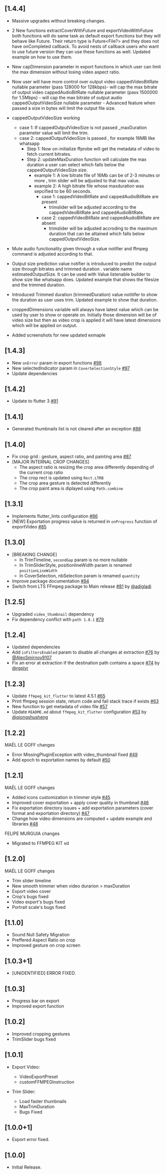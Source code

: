 ## [1.4.4]

- Massive upgrades without breaking changes.
- 2 New functions extractCoverWithFuture and exportVideoWithFuture both functions will do same task as default export functions but they will behave like Future. Their return type is Future<File?> and they does not have onCompleted callback. To avoid nests of callback users who want to use future version they can use these functions as well.
Updated example on how to use them.
- New capDimension parameter in export functions in which user can limit the max dimension without losing video aspect ratio.

- Now user will have more control over output video
cappedVideoBitRate nullable parameter (pass 128000 for 128kbps)- will cap the max bitrate of output video
cappedAudioBitRate nullable parameter (pass 1500000 for 1.5Mbps) - will cap the max bitrate of output audio
cappedOutputVideoSize nullable parameter - Advanced feature when passed a size in bytes will limit the output file size.
- cappedOutputVideoSize working
    - case 1: If cappedOutputVideoSize is not passed _maxDuration parameter value will limit the trim.
    - case 2: cappedOutputVideoSize is passed , for example 16MB like whatsapp
      - Step 1: Now on-initialize ffprobe will get the metadata of video to fetch current bitrates.
      - Step 2: updateMaxDuration function will calculate the max duration a user can select which falls below the cappedOutputVideoSize size.
        - example 1: A low bitrate file of 16Mb can be of 2-3 minutes or more , trim slider will be adjusted to that max value.
        - example 2: A high bitrate file whose maxduration was sepcified to be 60 seconds.
          - case 1: cappedVideoBitRate and cappedAudioBitRate are present
            - trimslider will be adjusted according to the cappedVideoBitRate and cappedAudioBitRate.
          - case 2: cappedVideoBitRate and cappedAudioBitRate are absent
            - trimslider will be adjusted accroding to the maximum duration that can be attained which falls below cappedOutputVideoSize.

- Mute audio functionality given through a value notifier and ffmpeg command is adjusted according to that.

- Output size prediction value notifier is introduced to predict the output size through bitrates and trimmed duration . variable name estimatedOutputSize.
It can be used with Value listenable builder to show size like whatsapp does. Updated example that shows the filesize and the trimmed duration.

- Introduced Trimmed duration (trimmedDuration) value notitifer to show the duration as user uses trim. Updated example to show that duration.

- croppedDimensions variable will always have latest value which can be used by user to show or operate on. Initially those dimension will be of video size but then as video crop is applied it will have latest dimensions which will be applied on output.

- Added screenshots for new updated exmaple




## [1.4.3]

- New `onError` param in export functions [#98](https://github.com/seel-channel/video_editor/pull/98)
- New selectedIndicator param in `CoverSelectionStyle` [#97](https://github.com/seel-channel/video_editor/pull/97)
- Update dependencies

## [1.4.2]

- Update to flutter 3 [#91](https://github.com/seel-channel/video_editor/pull/91)

## [1.4.1]

- Generated thumbnails list is not cleared after an exception [#88](https://github.com/seel-channel/video_editor/pull/88)

## [1.4.0]

- Fix crop grid : gesture, aspect ratio, and painting area [#87](https://github.com/seel-channel/video_editor/pull/87)
- [MAJOR INTERNAL CROP CHANGES]
  - The aspect ratio is resizing the crop area differently depending of the current crop ratio
  - The crop rect is updated using `Rect.LTRB`
  - The crop area gesture is detected differently
  - The crop paint area is diplayed using `Path.combine`

## [1.3.1]

- Implements flutter_lints configuration [#86](https://github.com/seel-channel/video_editor/issues/86)
- [NEW] Exportation progress value is returned in `onProgress` function of exportVideo [#85](https://github.com/seel-channel/video_editor/issues/85)

## [1.3.0]

- [BREAKING CHANGE]
    - In TrimTimeline, `secondGap` param is no more nullable
    - In TrimSliderStyle, positionlineWidth param is renamed `positionLineWidth`
    - In CoverSelection, nbSelection param is renamed `quantity`
- Improve package documentation [#84](https://github.com/seel-channel/video_editor/issues/84)
- Switch from LTS FFmpeg package to Main release [#81](https://github.com/seel-channel/video_editor/issues/81) by [@adigladi](https://github.com/adigladi)

## [1.2.5]

- Upgraded `video_thumbnail` dependency
- Fix dependency conflict with `path 1.8.1` [#79](https://github.com/seel-channel/video_editor/issues/79)

## [1.2.4]

- Updated dependencies
- Add `isFiltersEnabled` param to disable all changes at extraction [#76](https://github.com/seel-channel/video_editor/pull/76) by [@AlexSmirnov9107](https://github.com/AlexSmirnov9107)
- Fix an error at extraction if the destination path contains a space [#74](https://github.com/seel-channel/video_editor/pull/74) by [@rgplvr](https://github.com/rgplvr)

## [1.2.3]

- Update `ffmpeg_kit_flutter` to latest 4.5.1 [#65](https://github.com/seel-channel/video_editor/pull/65)
- Print ffmpeg session state, return code and fail stack trace if exists [#63](https://github.com/seel-channel/video_editor/pull/63)
- New function to get metadata of video file [#57](https://github.com/seel-channel/video_editor/pull/57)
- Update `README.md` about `ffmpeg_kit_flutter` configuration [#53](https://github.com/seel-channel/video_editor/pull/53) by [@qiongshusheng](https://github.com/qiongshusheng)

## [1.2.2]

MAËL LE GOFF changes

- Error MissingPluginException with video_thumbnail fixed [#49](https://github.com/seel-channel/video_editor/pull/49)
- Add epoch to exportation names by default [#50](https://github.com/seel-channel/video_editor/pull/50)

## [1.2.1]

MAËL LE GOFF changes

- Added icons customization in trimmer style [#45](https://github.com/seel-channel/video_editor/pull/45)
- Improved cover exportation + apply cover quality in thumbnail [#46](https://github.com/seel-channel/video_editor/pull/46)
- Fix exportation directory issues + add exportation parameters (cover format and exportation directory) [#47](https://github.com/seel-channel/video_editor/pull/47)
- Change how video dimensions are computed + update example and libraries [#48](https://github.com/seel-channel/video_editor/pull/48)

FELIPE MURGUIA changes

- Migrated to FFMPEG KIT xd

## [1.2.0]

MAËL LE GOFF changes

- Trim slider timeline
- New smooth trimmer when video durarion > maxDuration
- Export video cover
- Crop's bugs fixed
- Video export's bugs fixed
- Portrait scale's bugs fixed

## [1.1.0]

- Sound Null Safety Migration
- Preffered Aspect Ratio on crop
- Improved gesture on crop screen

## [1.0.3+1]

- [UNIDENTIFIED] ERROR FIXED.

## [1.0.3]

- Progress bar on export
- Improved export function

## [1.0.2]

- Improved cropping gestures
- TrimSlider bugs fixed

## [1.0.1]

- Export Video:

  - VideoExportPreset
  - customFFMPEGInstruction

- Trim Slider:
  - Load faster thumbnails
  - MaxTrimDuration
  - Bugs Fixed

## [1.0.0+1]

- Export error fixed.

## [1.0.0]

- Initial Release.
